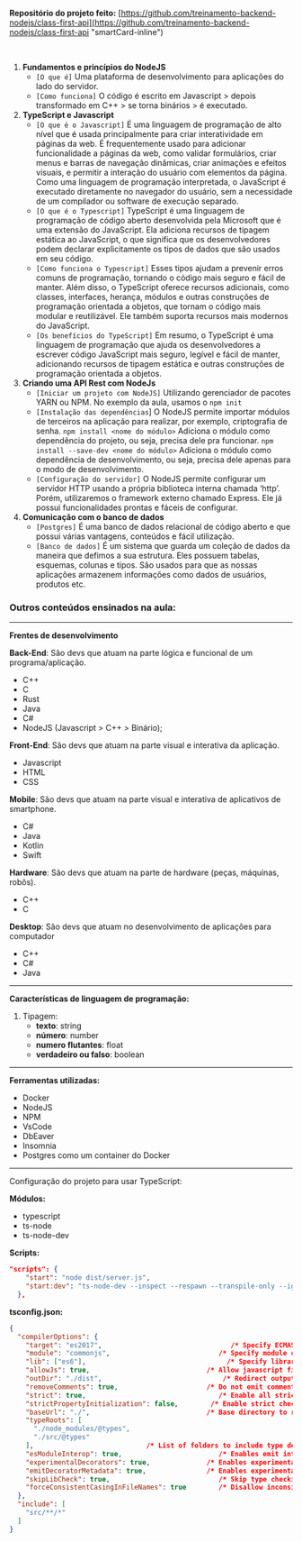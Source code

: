 **Repositório do projeto feito:**
[https://github.com/treinamento-backend-nodejs/class-first-api](https://github.com/treinamento-backend-nodejs/class-first-api "smartCard-inline")

‌

1. **Fundamentos e princípios do NodeJS**
   - `[O que é]` Uma plataforma de desenvolvimento para aplicações do lado do servidor.
   - `[Como funciona]` O código é escrito em Javascript > depois transformado em C++ > se torna binários > é executado.
2. **TypeScript e Javascript**
   - `[O que é o Javascript]` É uma linguagem de programação de alto nível que é usada principalmente para criar interatividade em páginas da web. É frequentemente usado para adicionar funcionalidade a páginas da web, como validar formulários, criar menus e barras de navegação dinâmicas, criar animações e efeitos visuais, e permitir a interação do usuário com elementos da página. Como uma linguagem de programação interpretada, o JavaScript é executado diretamente no navegador do usuário, sem a necessidade de um compilador ou software de execução separado.
   - `[O que é o Typescript]` TypeScript é uma linguagem de programação de código aberto desenvolvida pela Microsoft que é uma extensão do JavaScript. Ela adiciona recursos de tipagem estática ao JavaScript, o que significa que os desenvolvedores podem declarar explicitamente os tipos de dados que são usados em seu código.
   - `[Como funciona o Typescript]` Esses tipos ajudam a prevenir erros comuns de programação, tornando o código mais seguro e fácil de manter.
     Além disso, o TypeScript oferece recursos adicionais, como classes, interfaces, herança, módulos e outras construções de programação orientada a objetos, que tornam o código mais modular e reutilizável. Ele também suporta recursos mais modernos do JavaScript.
   - `[Os benefícios do TypeScript]` Em resumo, o TypeScript é uma linguagem de programação que ajuda os desenvolvedores a escrever código JavaScript mais seguro, legível e fácil de manter, adicionando recursos de tipagem estática e outras construções de programação orientada a objetos.
3. **Criando uma API Rest com NodeJs**
   - `[Iniciar um projeto com NodeJS]` Utilizando gerenciador de pacotes YARN ou NPM. No exemplo da aula, usamos o `npm init`
   - `[Instalação das dependências`] O NodeJS permite importar módulos de terceiros na aplicação para realizar, por exemplo, criptografia de senha.
     `npm install <nome do módulo>` Adiciona o módulo como dependência do projeto, ou seja, precisa dele pra funcionar.
     `npm install --save-dev <nome do módulo>` Adiciona o módulo como dependência de desenvolvimento, ou seja, precisa dele apenas para o modo de desenvolvimento.
   - `[Configuração do servidor]` O NodeJS permite configurar um servidor HTTP usando a própria biblioteca interna chamada ‘http’. Porém, utilizaremos o framework externo chamado Express. Ele já possui funcionalidades prontas e fáceis de configurar.
4. **Comunicação com o banco de dados**
   - `[Postgres]` É uma banco de dados relacional de código aberto e que possui várias vantagens, conteúdos e fácil utilização.
   - `[Banco de dados]` É um sistema que guarda um coleção de dados da maneira que defimos a sua estrutura. Eles possuem tabelas, esquemas, colunas e tipos. São usados para que as nossas aplicações armazenem informações como dados de usuários, produtos etc.

### Outros conteúdos ensinados na aula:

---

**Frentes de desenvolvimento**

**Back-End**: São devs que atuam na parte lógica e funcional de um programa/aplicação.

- C++
- C
- Rust
- Java
- C#
- NodeJS (Javascript > C++ > Binário);

**Front-End**: São devs que atuam na parte visual e interativa da aplicação.

- Javascript
- HTML
- CSS

**Mobile**: São devs que atuam na parte visual e interativa de aplicativos de smartphone.

- C#
- Java
- Kotlin
- Swift

**Hardware**: São devs que atuam na parte de hardware (peças, máquinas, robôs).

- C++
- C

**Desktop**: São devs que atuam no desenvolvimento de aplicações para computador

- C++
- C#
- Java

---

**Características de linguagem de programação:**

1. Tipagem:
   - **texto**: string
   - **número**: number
   - **numero flutantes**: float
   - **verdadeiro ou falso**: boolean

---

**Ferramentas utilizadas:**

- Docker
- NodeJS
- NPM
- VsCode
- DbEaver
- Insomnia
- Postgres como um container do Docker

---

Configuração do projeto para usar TypeScript:

**Módulos:**

- typescript
- ts-node
- ts-node-dev

**Scripts:**

```json
"scripts": {
    "start": "node dist/server.js",
    "start:dev": "ts-node-dev --inspect --respawn --transpile-only --ignore-watch node_modules --no-notify src/server.ts"
  },
```

**tsconfig.json:**

```json
{
  "compilerOptions": {
    "target": "es2017",                                /* Specify ECMAScript target version: 'ES3' (default), 'ES5', 'ES2015', 'ES2016', 'ES2017', 'ES2018', 'ES2019', 'ES2020', or 'ESNEXT'. */
    "module": "commonjs",                           /* Specify module code generation: 'none', 'commonjs', 'amd', 'system', 'umd', 'es2015', 'es2020', or 'ESNext'. */
    "lib": ["es6"],                                   /* Specify library files to be included in the compilation. */
    "allowJs": true,                             /* Allow javascript files to be compiled. */
    "outDir": "./dist",                              /* Redirect output structure to the directory. */
    "removeComments": true,                      /* Do not emit comments to output. */
    "strict": true,                                 /* Enable all strict type-checking options. */
    "strictPropertyInitialization": false,        /* Enable strict checking of property initialization in classes. */
    "baseUrl": "./",                             /* Base directory to resolve non-absolute module names. */
    "typeRoots": [
      "./node_modules/@types",
      "./src/@types"
    ],                            /* List of folders to include type definitions from. */
    "esModuleInterop": true,                        /* Enables emit interoperability between CommonJS and ES Modules via creation of namespace objects for all imports. Implies 'allowSyntheticDefaultImports'. */
    "experimentalDecorators": true,              /* Enables experimental support for ES7 decorators. */
    "emitDecoratorMetadata": true,               /* Enables experimental support for emitting type metadata for decorators. */
    "skipLibCheck": true,                           /* Skip type checking of declaration files. */
    "forceConsistentCasingInFileNames": true        /* Disallow inconsistently-cased references to the same file. */
  },
  "include": [
    "src/**/*"
  ]
}
```